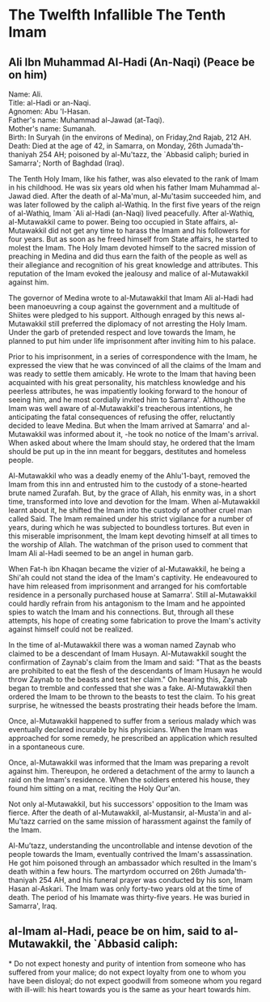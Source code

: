 The Twelfth Infallible The Tenth Imam
=====================================

Ali Ibn Muhammad Al-Hadi (An-Naqi) (Peace be on him)
----------------------------------------------------

Name: Ali.  
 Title: al-Hadi or an-Naqi.  
 Agnomen: Abu 'l-Hasan.  
 Father's name: Muhammad al-Jawad (at-Taqi).  
 Mother's name: Sumanah.  
 Birth: In Suryah (in the environs of Medina), on Friday,2nd Rajab, 212
AH.  
 Death: Died at the age of 42, in Samarra, on Monday, 26th
Jumada'th-thaniyah 254 AH; poisoned by al-Mu'tazz, the \`Abbasid caliph;
buried in Samarra'; North of Baghdad (Iraq).

The Tenth Holy Imam, like his father, was also elevated to the rank of
Imam in his childhood. He was six years old when his father Imam
Muhammad al-Jawad died. After the death of al-Ma'mun, al-Mu'tasim
succeeded him, and was later followed by the caliph al-Wathiq. In the
first five years of the reign of al-Wathiq, Imam \`Ali al-Hadi (an-Naqi)
lived peacefully. After al-Wathiq, al-Mutawakkil came to power. Being
too occupied in State affairs, al-Mutawakkil did not get any time to
harass the Imam and his followers for four years. But as soon as he
freed himself from State affairs, he started to molest the Imam. The
Holy Imam devoted himself to the sacred mission of preaching in Medina
and did thus earn the faith of the people as well as their allegiance
and recognition of his great knowledge and attributes. This reputation
of the Imam evoked the jealousy and malice of al-Mutawakkil against him.

The governor of Medina wrote to al-Mutawakkil that Imam Ali al-Hadi had
been manoeuvring a coup against the government and a multitude of
Shiites were pledged to his support. Although enraged by this news
al-Mutawakkil still preferred the diplomacy of not arresting the Holy
Imam. Under the garb of pretended respect and love towards the Imam, he
planned to put him under life imprisonment after inviting him to his
palace.

Prior to his imprisonment, in a series of correspondence with the Imam,
he expressed the view that he was convinced of all the claims of the
Imam and was ready to settle them amicably. He wrote to the Imam that
having been acquainted with his great personality, his matchless
knowledge and his peerless attributes, he was impatiently looking
forward to the honour of seeing him, and he most cordially invited him
to Samarra'. Although the Imam was well aware of al-Mutawakkil's
treacherous intentions, he anticipating the fatal consequences of
refusing the offer, reluctantly decided to leave Medina. But when the
Imam arrived at Samarra' and al-Mutawakkil was informed about it, -he
took no notice of the Imam's arrival. When asked about where the Imam
should stay, he ordered that the Imam should be put up in the inn meant
for beggars, destitutes and homeless people.

Al-Mutawakkil who was a deadly enemy of the Ahlu'1-bayt, removed the
Imam from this inn and entrusted him to the custody of a stone-hearted
brute named Zurafah. But, by the grace of Allah, his enmity was, in a
short time, transformed into love and devotion for the Imam. When
al-Mutawakkil learnt about it, he shifted the Imam into the custody of
another cruel man called Said. The Imam remained under his strict
vigilance for a number of years, during which he was subjected to
boundless tortures. But even in this miserable imprisonment, the Imam
kept devoting himself at all times to the worship of Allah. The watchman
of the prison used to comment that Imam Ali al-Hadi seemed to be an
angel in human garb.

When Fat-h ibn Khaqan became the vizier of al-Mutawakkil, he being a
Shi'ah could not stand the idea of the Imam's captivity. He endeavoured
to have him released from imprisonment and arranged for his comfortable
residence in a personally purchased house at Samarra'. Still
al-Mutawakkil could hardly refrain from his antagonism to the Imam and
he appointed spies to watch the Imam and his connections. But, through
all these attempts, his hope of creating some fabrication to prove the
Imam's activity against himself could not be realized.

In the time of al-Mutawakkil there was a woman named Zaynab who claimed
to be a descendant of Imam Husayn. Al-Mutawakkil sought the confirmation
of Zaynab's claim from the Imam and said: "That as the beasts are
prohibited to eat the flesh of the descendants of Imam Husayn he would
throw Zaynab to the beasts and test her claim." On hearing this, Zaynab
began to tremble and confessed that she was a fake. Al-Mutawakkil then
ordered the Imam to be thrown to the beasts to test the claim. To his
great surprise, he witnessed the beasts prostrating their heads before
the Imam.

Once, al-Mutawakkil happened to suffer from a serious malady which was
eventually declared incurable by his physicians. When the Imam was
approached for some remedy, he prescribed an application which resulted
in a spontaneous cure.

Once, al-Mutawakkil was informed that the Imam was preparing a revolt
against him. Thereupon, he ordered a detachment of the army to launch a
raid on the Imam's residence. When the soldiers entered his house, they
found him sitting on a mat, reciting the Holy Qur'an.

Not only al-Mutawakkil, but his successors' opposition to the Imam was
fierce. After the death of al-Mutawakkil, al-Mustansir, al-Musta'in and
al-Mu'tazz carried on the same mission of harassment against the family
of the Imam.

Al-Mu’tazz, understanding the uncontrollable and intense devotion of the
people towards the Imam, eventually contrived the Imam's assassination.
He got him poisoned through an ambassador which resulted in the Imam's
death within a few hours. The martyrdom occurred on 26th
Jumada'th-thaniyah 254 AH, and his funeral prayer was conducted by his
son, Imam Hasan al-Askari. The Imam was only forty-two years old at the
time of death. The period of his Imamate was thirty-five years. He was
buried in Samarra', Iraq.

al-Imam al-Hadi, peace be on him, said to al-Mutawakkil, the \`Abbasid caliph:
------------------------------------------------------------------------------

\* Do not expect honesty and purity of intention from someone who has
suffered from your malice; do not expect loyalty from one to whom you
have been disloyal; do not expect goodwill from someone whom you regard
with ill-will: his heart towards you is the same as your heart towards
him.



